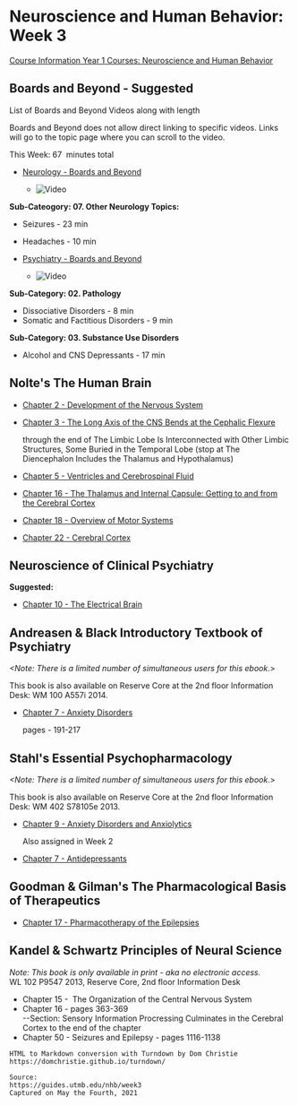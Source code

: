 # Neuroscience and Human Behavior: Week 3

[Course Information Year 1 Courses: Neuroscience and Human Behavior](/usmle/nhb/course-information.md)

## Boards and Beyond - Suggested

List of Boards and Beyond Videos along with length

Boards and Beyond does not allow direct linking to specific videos. Links will go to the topic page where you can scroll to the video.

This Week: 67  minutes total

*   [Neurology - Boards and Beyond](https://boardsbeyond.com/category/step-1/neurology)
    
    *   ![Video](//libapps.s3.amazonaws.com/sites/998/icons/11712/PlayButton.png "Video  ")
    

**Sub-Cateogory: 07. Other Neurology Topics:**

*   Seizures - 23 min
*   Headaches - 10 min

*   [Psychiatry - Boards and Beyond](https://boardsbeyond.com/category/step-1/psychiatry1)
    
    *   ![Video](//libapps.s3.amazonaws.com/sites/998/icons/11712/PlayButton.png "Video  ")
    

**Sub-Category: 02. Pathology**

*   Dissociative Disorders - 8 min
*   Somatic and Factitious Disorders - 9 min

**Sub-Category: 03. Substance Use Disorders**

*   Alcohol and CNS Depressants - 17 min

## Nolte's The Human Brain

*   [Chapter 2 - Development of the Nervous System](http://libux.utmb.edu/login?url=https://www.clinicalkey.com/#!/content/book/3-s2.0-B9780323653985000023)
    
*   [Chapter 3 - The Long Axis of the CNS Bends at the Cephalic Flexure](http://libux.utmb.edu/login?url=https://www.clinicalkey.com/#!/content/book/3-s2.0-B9780323653985000035?scrollTo=%23hl0000517)
    
    through the end of The Limbic Lobe Is Interconnected with Other Limbic Structures, Some Buried in the Temporal Lobe (stop at The Diencephalon Includes the Thalamus and Hypothalamus)
    
*   [Chapter 5 - Ventricles and Cerebrospinal Fluid](http://libux.utmb.edu/login?url=https://www.clinicalkey.com/#!/content/book/3-s2.0-B9780323653985000059)
    
*   [Chapter 16 - The Thalamus and Internal Capsule: Getting to and from the Cerebral Cortex](http://libux.utmb.edu/login?url=https://www.clinicalkey.com/#!/content/book/3-s2.0-B9781455728596000166)
    
*   [Chapter 18 - Overview of Motor Systems](http://libux.utmb.edu/login?url=https://www.clinicalkey.com/#!/content/book/3-s2.0-B9780323653985000187)
    
*   [Chapter 22 - Cerebral Cortex](http://libux.utmb.edu/login?url=https://www.clinicalkey.com/#!/content/book/3-s2.0-B9780323653985000229)
    

## Neuroscience of Clinical Psychiatry

**Suggested:**

*   [Chapter 10 - The Electrical Brain](http://libux.utmb.edu/login?url=http://ovidsp.ovid.com/ovidweb.cgi?T=JS&CSC=Y&NEWS=N&PAGE=booktext&D=books2&AN=02070816/3rd_Edition/2&XPATH=/OVIDBOOK%5b1%5d/TXTBKBD%5b1%5d/DIVISIONA%5b2%5d/CHAPTER%5b4%5d)
    

## Andreasen & Black Introductory Textbook of Psychiatry

_<Note: There is a limited number of simultaneous users for this ebook_.>

This book is also available on Reserve Core at the 2nd floor Information Desk: WM 100 A557i 2014.

*   [Chapter 7 - Anxiety Disorders](http://libux.utmb.edu/login?url=https://www.r2library.com/resource/detail/1585624705/ch0007s0191)
    
    pages - 191-217
    

## Stahl's Essential Psychopharmacology

_<Note: There is a limited number of simultaneous users for this ebook_.>

This book is also available on Reserve Core at the 2nd floor Information Desk: WM 402 S78105e 2013.

*   [Chapter 9 - Anxiety Disorders and Anxiolytics](http://libux.utmb.edu/login?url=https://www.r2library.com/resource/detail/1107025982/ch0009s0325)
    
    Also assigned in Week 2
    
*   [Chapter 7 - Antidepressants](http://libux.utmb.edu/login?url=https://www.r2library.com/resource/detail/1107025982/ch0007s0223)
    

## Goodman & Gilman's The Pharmacological Basis of Therapeutics

*   [Chapter 17 - Pharmacotherapy of the Epilepsies](http://libux.utmb.edu/login?url=https://accessmedicine.mhmedical.com/content.aspx?bookid=2189&sectionid=170106435)
    

## Kandel & Schwartz Principles of Neural Science

_Note:_ _This book is only available in print - aka no electronic access._   
WL 102 P9547 2013, Reserve Core, 2nd floor Information Desk

*   Chapter 15 -  The Organization of the Central Nervous System
*   Chapter 16 - pages 363-369  
    \--Section: Sensory Information Procressing Culminates in the Cerebral Cortex to the end of the chapter
*   Chapter 50 - Seizures and Epilepsy - pages 1116-1138

```
HTML to Markdown conversion with Turndown by Dom Christie
https://domchristie.github.io/turndown/

Source:
https://guides.utmb.edu/nhb/week3
Captured on May the Fourth, 2021
```
